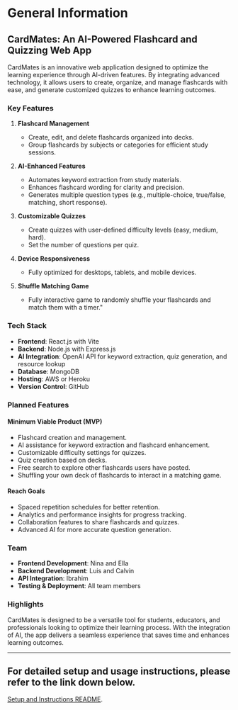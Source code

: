 # General Information

## CardMates: An AI-Powered Flashcard and Quizzing Web App

CardMates is an innovative web application designed to optimize the learning experience through AI-driven features. By integrating advanced technology, it allows users to create, organize, and manage flashcards with ease, and generate customized quizzes to enhance learning outcomes.

### Key Features

1. **Flashcard Management**
   - Create, edit, and delete flashcards organized into decks.
   - Group flashcards by subjects or categories for efficient study sessions.

2. **AI-Enhanced Features**
   - Automates keyword extraction from study materials.
   - Enhances flashcard wording for clarity and precision.
   - Generates multiple question types (e.g., multiple-choice, true/false, matching, short response).

3. **Customizable Quizzes**
   - Create quizzes with user-defined difficulty levels (easy, medium, hard).
   - Set the number of questions per quiz.

4. **Device Responsiveness**
   - Fully optimized for desktops, tablets, and mobile devices.
  
5. **Shuffle Matching Game**
   - Fully interactive game to randomly shuffle your flashcards and match them with a timer."

### Tech Stack

- **Frontend**: React.js with Vite
- **Backend**: Node.js with Express.js
- **AI Integration**: OpenAI API for keyword extraction, quiz generation, and resource lookup
- **Database**: MongoDB
- **Hosting**: AWS or Heroku
- **Version Control**: GitHub

### Planned Features

#### Minimum Viable Product (MVP)
- Flashcard creation and management.
- AI assistance for keyword extraction and flashcard enhancement.
- Customizable difficulty settings for quizzes.
- Quiz creation based on decks.
- Free search to explore other flashcards users have posted.
- Shuffling your own deck of flashcards to interact in a matching game.


#### Reach Goals
- Spaced repetition schedules for better retention.
- Analytics and performance insights for progress tracking.
- Collaboration features to share flashcards and quizzes.
- Advanced AI for more accurate question generation.

### Team

- **Frontend Development**: Nina and Ella
- **Backend Development**: Luis and Calvin
- **API Integration**: Ibrahim
- **Testing & Deployment**: All team members

### Highlights

CardMates is designed to be a versatile tool for students, educators, and professionals looking to optimize their learning process. With the integration of AI, the app delivers a seamless experience that saves time and enhances learning outcomes.

---

## For detailed setup and usage instructions, please refer to the link down below.
[Setup and Instructions README](./Setup_and_Instructions.md).

